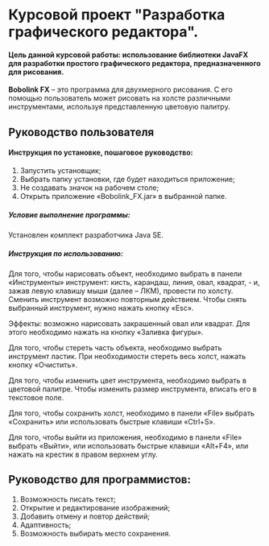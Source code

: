 # Курсовой проект "Разработка графического редактора".

#### Цель данной курсовой работы: использование библиотеки JavaFX для разработки простого графического редактора, предназначенного для рисования.

**Bobolink FX** – это программа для двухмерного рисования. С его помощью пользователь может рисовать на холсте различными инструментами, используя представленную цветовую палитру.

## Руководство пользователя

#### Инструкция по установке, пошаговое руководство:
1. Запустить установщик;
2. Выбрать папку установки, где будет находиться приложение;
3. Не создавать значок на рабочем столе;
4. Открыть приложение «Bobolink_FX.jar» в выбранной папке.

##### Условие выполнение программы:   
Установлен комплект разработчика Java SE.

##### Инструкция по использованию:
Для того, чтобы нарисовать объект, необходимо выбрать в панели «Инструменты» инструмент: кисть, карандаш, линия, овал, квадрат, - и, зажав левую клавишу мыши (далее – ЛКМ), провести по холсту. Сменить инструмент возможно повторным действием. Чтобы снять выбранный инструмент, нужно нажать кнопку «Esc».

Эффекты: возможно нарисовать закрашенный овал или квадрат. Для этого необходимо нажать на кнопку «Заливка фигуры». 

Для того, чтобы стереть часть объекта, необходимо выбрать инструмент ластик. При необходимости стереть весь холст, нажать кнопку «Очистить».

Для того, чтобы изменить цвет инструмента, необходимо выбрать в цветовой палитре. Чтобы изменить размер инструмента, вписать его в текстовое поле. 

Для того, чтобы сохранить холст, необходимо в панели «File» выбрать «Сохранить» или использовать быстрые клавиши «Ctrl+S».

Для того, чтобы выйти из приложения, необходимо в панели «File» выбрать «Выйти», или использовать быстрые клавиши «Alt+F4», или нажать на крестик в правом верхнем углу.

## Руководство для программистов:
1. Возможность писать текст;
2. Открытие и редактирование изображений;
3. Добавить отмену и повтор действий;
4. Адаптивность;
5. Возможность выбирать место сохранения. 